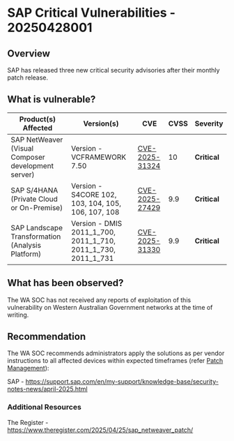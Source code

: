 # SAP Critical Vulnerabilities - 20250428001

## Overview

SAP has released three new critical security advisories after their monthly patch release.

## What is vulnerable?

| Product(s) Affected | Version(s) | CVE                                                                                                                                       | CVSS          | Severity                                                        |
| ------------------- | ---------- | ----------------------------------------------------------------------------------------------------------------------------------------- | ------------- | --------------------------------------------------------------- |
| SAP NetWeaver (Visual Composer development server)    | Version - VCFRAMEWORK 7.50 | [CVE-2025-31324](https://nvd.nist.gov/vuln/detail/CVE-2025-31324) | 10 | **Critical** |
| SAP S/4HANA (Private Cloud or On-Premise)   | Version - S4CORE 102, 103, 104, 105, 106, 107, 108  | [CVE-2025-27429](https://nvd.nist.gov/vuln/detail/CVE-2025-27429) | 9.9         | **Critical**   |
| SAP Landscape Transformation (Analysis Platform)    | Version - DMIS 2011_1_700, 2011_1_710, 2011_1_730, 2011_1_731  | [CVE-2025-31330](https://nvd.nist.gov/vuln/detail/CVE-2025-31330) | 9.9 | **Critical** |


## What has been observed?

The WA SOC has not received any reports of exploitation of this vulnerability on Western Australian Government networks at the time of writing.

## Recommendation

The WA SOC recommends administrators apply the solutions as per vendor instructions to all affected devices within expected timeframes (refer [Patch Management](../guidelines/patch-management.md)):

SAP - https://support.sap.com/en/my-support/knowledge-base/security-notes-news/april-2025.html

### Additional Resources

The Register - https://www.theregister.com/2025/04/25/sap_netweaver_patch/
